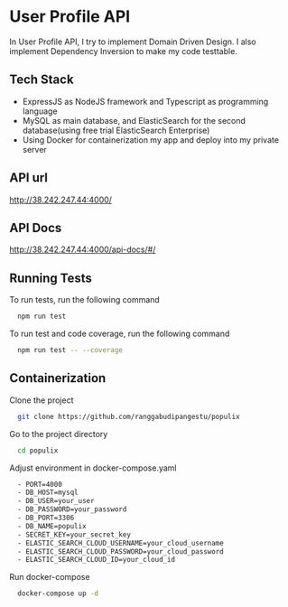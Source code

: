 # User Profile API

In User Profile API, I try to implement Domain Driven Design. I also implement Dependency Inversion to make my code testtable.


## Tech Stack

- ExpressJS as NodeJS framework and Typescript as programming language
- MySQL as main database, and ElasticSearch for the second database(using free trial ElasticSearch Enterprise)
- Using Docker for containerization my app and deploy into my private server


## API url

http://38.242.247.44:4000/


## API Docs

http://38.242.247.44:4000/api-docs/#/

## Running Tests

To run tests, run the following command

```bash
  npm run test
```

To run test and code coverage, run the following command

```bash
  npm run test -- --coverage
```

## Containerization

Clone the project

```bash
  git clone https://github.com/ranggabudipangestu/populix
```

Go to the project directory

```bash
  cd populix
```

Adjust environment in docker-compose.yaml

```bash
  - PORT=4000
  - DB_HOST=mysql
  - DB_USER=your_user
  - DB_PASSWORD=your_password
  - DB_PORT=3306
  - DB_NAME=populix
  - SECRET_KEY=your_secret_key
  - ELASTIC_SEARCH_CLOUD_USERNAME=your_cloud_username
  - ELASTIC_SEARCH_CLOUD_PASSWORD=your_cloud_password
  - ELASTIC_SEARCH_CLOUD_ID=your_cloud_id
```

Run docker-compose
```bash
  docker-compose up -d
```